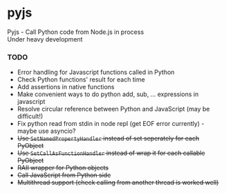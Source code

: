 # pyjs
Pyjs - Call Python code from Node.js in process  
Under heavy development

### TODO
+ Error handling for Javascript functions called in Python
+ Check Python functions' result for each time
+ Add assertions in native functions
+ Make convenient ways to do python add, sub, ... expressions in javascript
+ Resolve circular reference between Python and JavaScript (may be difficult!)
+ Fix python read from stdin in node repl (get EOF error currently) - maybe use asyncio?
+ ~~Use `SetNamedPropertyHandler` instead of set seperately for each PyObject~~
+ ~~Use `SetCallAsFunctionHandler` instead of wrap it for each callable PyObject~~
+ ~~RAII wrapper for Python objects~~
+ ~~Call JavaScript from Python side~~
+ ~~Multithread support (check calling from another thread is worked well)~~
